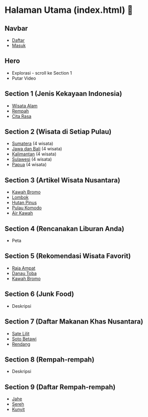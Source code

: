 # Halaman Utama (index.html) 📄

## Navbar
- [Daftar](https://khoirulhudaa.github.io/index.html)
- [Masuk](https://khoirulhudaa.github.io/signin.html)

## Hero
- Explorasi - scroll ke Section 1
- Putar Video

## Section 1 (Jenis Kekayaan Indonesia)
- [Wisata Alam](https://khoirulhudaa.github.io/forest.html)
- [Rempah](https://khoirulhudaa.github.io/spice.html)
- [Cita Rasa](https://khoirulhudaa.github.io/taste.html)

## Section 2 (Wisata di Setiap Pulau)
- [Sumatera](#sumatera) (4 wisata)
- [Jawa dan Bali](#jawa-dan-bali) (4 wisata)
- [Kalimantan](#kalimantan) (4 wisata)
- [Sulawesi](#sulawesi) (4 wisata)
- [Papua](#papua) (4 wisata)

## Section 3 (Artikel Wisata Nusantara)
- [Kawah Bromo](https://khoirulhudaa.github.io/articleBromo.html)
- [Lombok](https://khoirulhudaa.github.io/articleLombok.html)
- [Hutan Pinus](https://khoirulhudaa.github.io/articleHutanPinus.html)
- [Pulau Komodo](https://khoirulhudaa.github.io/articleBromo.html)
- [Air Kawah](https://khoirulhudaa.github.io/articleAirPanas.html)

## Section 4 (Rencanakan Liburan Anda)
- Peta

## Section 5 (Rekomendasi Wisata Favorit)
- [Raja Ampat](https://khoirulhudaa.github.io/detailSiteRajaAmpat.html)
- [Danau Toba](https://khoirulhudaa.github.io/detailSiteDanauToba.html)
- [Kawah Bromo](https://khoirulhudaa.github.io/detailSiteBromo.html)

## Section 6 (Junk Food)
- Deskripsi

## Section 7 (Daftar Makanan Khas Nusantara)
- [Sate Lilit](https://khoirulhudaa.github.io/detailFoodSate.html)
- [Soto Betawi](https://khoirulhudaa.github.io/detailFoodSotoBetawi.html)
- [Rendang](https://khoirulhudaa.github.io/detailFoodRendang.html)

## Section 8 (Rempah-rempah)
- Deskripsi

## Section 9 (Daftar Rempah-rempah)
- [Jahe](https://khoirulhudaa.github.io/detailRempahJahe.html)
- [Sereh](https://khoirulhudaa.github.io/detailRempahSereh.html)
- [Kunyit](https://khoirulhudaa.github.io/detailRempahKunyit.html)
